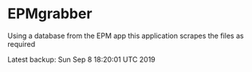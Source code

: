 # EPMgrabber
Using a database from the EPM app this application scrapes the files as required


Latest backup: Sun Sep 8 18:20:01 UTC 2019
